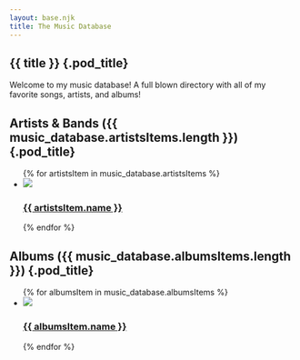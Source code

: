 ```yaml
---
layout: base.njk
title: The Music Database
---
```


## {{ title }} {.pod_title}

Welcome to my music database! A full blown directory with all of my favorite songs, artists, and albums!

## Artists & Bands ({{ music_database.artistsItems.length }}) {.pod_title}

<ul class="cards" role="list">{% for artistsItem in music_database.artistsItems %}<li class="card"><a href="{{ artistsItem.spotify }}"><img src="{{ artistsItem.img }}"/><article><h3>{{ artistsItem.name }}</h3></article></a></li>{% endfor %}</ul>

## Albums ({{ music_database.albumsItems.length }}) {.pod_title}

<ul class="cards" role="list">{% for albumsItem in music_database.albumsItems %}<li class="card"><a href="{{ albumsItem.spotify }}"><img src="{{ albumsItem.img }}"/><article><h3>{{ albumsItem.name }}</h3></article></a></li>{% endfor %}</ul>
